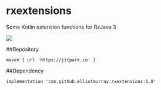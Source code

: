 # rxextensions

Some Kotlin extension functions for RxJava 3

[![](https://jitpack.io/v/elliotmurray/rxextensions.svg)](https://jitpack.io/#elliotmurray/rxextensions)

##Repository
```
maven { url 'https://jitpack.io' }
```

##Dependency
```
implementation 'com.github.elliotmurray:rxextensions:1.0'
```
